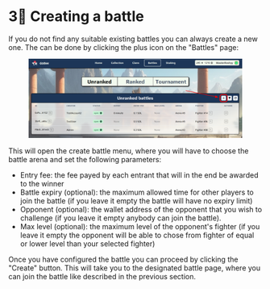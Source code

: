 # 3⃣ Creating a battle

If you do not find any suitable existing battles you can always create a new one. The can be done by clicking the plus icon on the "Battles" page:

<figure><img src="../../.gitbook/assets/create_battle_Image.png" alt=""><figcaption></figcaption></figure>

This will open the create battle menu, where you will have to choose the battle arena and set the following parameters:

* Entry fee: the fee payed by each entrant that will in the end be awarded to the winner
* Battle expiry (optional): the maximum allowed time for other players to join the battle (if you leave it empty the battle will have no expiry limit)
* Opponent (optional): the wallet address of the opponent that you wish to challenge (if you leave it empty anybody can join the battle).
* Max level (optional): the maximum level of the opponent's fighter (if you leave it empty the opponent will be able to chose from fighter of equal or lower level than your selected fighter)

Once you have configured the battle you can proceed by clicking the "Create" button. This will take you to the designated battle page, where you can join the battle like described in the previous section.
